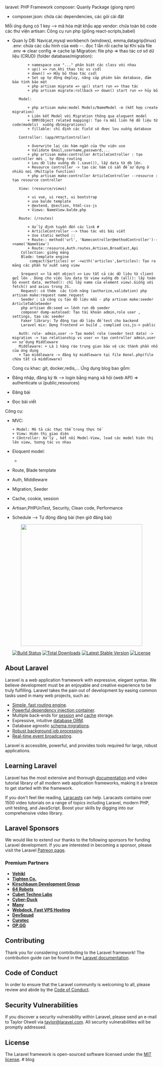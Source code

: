laravel: PHP Framework
composer: Quanly Package (giong npm)

-   composer.json: chứa các dependencies, các gói cài đặt

Mỗi ứng dụng có 1 key --> mã hóa mật khẩu app
vendor: chứa toàn bộ code các thư viện
artisan: Công cụ run php (giống react-scripts,babel)

-   Quan ly DB: Navicat,mysql workbench (windows), emma,datagrip(linux)
    .env: chứa các cấu hình của web --. đọc 1 lần rồi cache lại
    Khi sửa file .env => clear config => cache lại
    Migration: file php => thao tác cơ sở dữ liệu (CRUD) (folder database/migration):

               + namespace use "..." phân biệt các class với nhau
               + up() => run khi thao tác vs csdl
               + down() => HỦy bỏ thao tác csdl
               + Set up tự động deploy, nâng cáp phiên bản database, đảm bảo tính bảo mật
               + php artisan migrate => up() start run => thao tác
               + php artisan migrate:rollback => down() start run => hủy bỏ

           Model:

               + php artisan make:model Models/NameModel -m (kết hợp create migration)
               + Liên kết Model với Migration thông qua eloquent model
               + ORM(Object related mapping): Tạo ra mối liên hệ dữ liệu từ code(models)  xuống db(migrations)
               + fillable: chỉ định các field sẽ được lưu xuống database

           Controller: (app/Http/Controller)

               + Overwrite lại các hàm ngắn của thư viện use
               + Validate Email,username,password,...
               + php artisan make:controller ArticleController : tạo controller mới , tự động routing
               + Lưu dữ liệu xuống db (.save()), lấy data từ db lên.
               + Resource controller -> tạo các hàm có sẵn để sử dụng ở nhiều nơi (Multiple function)
               + php artisan make:controller ArticleController --resource : tạo resource controller

           View: (resource/views)

               + ui vue, ui react, ui bootstrap
               + use balde template
               + @extend, @section, html-css-js
               + Views: NameView.balde.php

           Route: (/routes)

               + Xử lý định tuyến đến các link #
               + ArticleController --> thao tác với bài viết
               + Use static method ::
               + Route:: method('url', 'Namecontroller@methodController')-->name('NameView')
               + Route::resource,Auth.routes,Artisan,BroadCast,Api
            Collection: giống mảng
            Blade: template engine
                compact($articles) or ->with('articles',$articles): Tạo ra mảng các phần tử xuất sang view

            $request => là một object => Lưu tất cả các dữ liệu từ client gửi lên . Dùng cho việc lưu data từ view xuống db (all(): lấy toàn bộ event data, method(): chỉ lấy name của element view).Giống với fetch() and axios trong JS.
            Request: có thêm  các tính năng (authorize,validation) php artisan make:request name_request
            Seeder : Là công cụ tạo dữ liệu mẫu - php artisan make:seeder ArticleTableSeeder
            php artisan db:seed => lệnh run db seeder
            composer dump-autoload: Tạo tài khoản admin,role user , settings, tạo các seeder
            Faker library: Tự động tạo dữ liệu để test cho backend
            Laravel mix: Dựng frontend => build , complied css,js-> public

           Auth: role- admin,user -> Tạo model role (seeder test data) -> migration -> tạo relationship vs user => tạo controller admin,user => sử dụng Middleware
           Middleware: + Là 1 hàng rào trung gian bảo vệ các thành phần nhỏ của ứng dụng
           + Tạo middleware -> đăng ký middleware tại file Kenel.php(file chứa tất cả middleware)

    Cong cu khac: git, docker,redis,...
    Ứng dụng blog bao gồm:

-   Đăng nhập, đăng ký tk --> login bằng mạng xã hội (web API) => authenticate ui (public,resources)

-   Đăng bài
-   Đọc bài viết

Công cụ:

-   MVC:

        + Model: Mô tả các thực thể trong thực tế
        + View: Hiện thị giao diện
        + COntroller: Xử lý , kết nối Model-View, load các model hiện thị lên view, tương tác vs nhau

-   Eloquent model:

    -

-   Route, Blade template
-   Auth, Middleware
-   Migration, Seeder
-   Cache, cookie, session
-   Artisan,PHPUnTest, Security, Clean code, Performance
-   Schedule --> Tự động đăng bài (hẹn giờ đăng bài)

<p align="center"><a href="https://laravel.com" target="_blank"><img src="https://raw.githubusercontent.com/laravel/art/master/logo-lockup/5%20SVG/2%20CMYK/1%20Full%20Color/laravel-logolockup-cmyk-red.svg" width="400"></a></p>

<p align="center">
<a href="https://travis-ci.org/laravel/framework"><img src="https://travis-ci.org/laravel/framework.svg" alt="Build Status"></a>
<a href="https://packagist.org/packages/laravel/framework"><img src="https://img.shields.io/packagist/dt/laravel/framework" alt="Total Downloads"></a>
<a href="https://packagist.org/packages/laravel/framework"><img src="https://img.shields.io/packagist/v/laravel/framework" alt="Latest Stable Version"></a>
<a href="https://packagist.org/packages/laravel/framework"><img src="https://img.shields.io/packagist/l/laravel/framework" alt="License"></a>
</p>

## About Laravel

Laravel is a web application framework with expressive, elegant syntax. We believe development must be an enjoyable and creative experience to be truly fulfilling. Laravel takes the pain out of development by easing common tasks used in many web projects, such as:

-   [Simple, fast routing engine](https://laravel.com/docs/routing).
-   [Powerful dependency injection container](https://laravel.com/docs/container).
-   Multiple back-ends for [session](https://laravel.com/docs/session) and [cache](https://laravel.com/docs/cache) storage.
-   Expressive, intuitive [database ORM](https://laravel.com/docs/eloquent).
-   Database agnostic [schema migrations](https://laravel.com/docs/migrations).
-   [Robust background job processing](https://laravel.com/docs/queues).
-   [Real-time event broadcasting](https://laravel.com/docs/broadcasting).

Laravel is accessible, powerful, and provides tools required for large, robust applications.

## Learning Laravel

Laravel has the most extensive and thorough [documentation](https://laravel.com/docs) and video tutorial library of all modern web application frameworks, making it a breeze to get started with the framework.

If you don't feel like reading, [Laracasts](https://laracasts.com) can help. Laracasts contains over 1500 video tutorials on a range of topics including Laravel, modern PHP, unit testing, and JavaScript. Boost your skills by digging into our comprehensive video library.

## Laravel Sponsors

We would like to extend our thanks to the following sponsors for funding Laravel development. If you are interested in becoming a sponsor, please visit the Laravel [Patreon page](https://patreon.com/taylorotwell).

### Premium Partners

-   **[Vehikl](https://vehikl.com/)**
-   **[Tighten Co.](https://tighten.co)**
-   **[Kirschbaum Development Group](https://kirschbaumdevelopment.com)**
-   **[64 Robots](https://64robots.com)**
-   **[Cubet Techno Labs](https://cubettech.com)**
-   **[Cyber-Duck](https://cyber-duck.co.uk)**
-   **[Many](https://www.many.co.uk)**
-   **[Webdock, Fast VPS Hosting](https://www.webdock.io/en)**
-   **[DevSquad](https://devsquad.com)**
-   **[Curotec](https://www.curotec.com/services/technologies/laravel/)**
-   **[OP.GG](https://op.gg)**

## Contributing

Thank you for considering contributing to the Laravel framework! The contribution guide can be found in the [Laravel documentation](https://laravel.com/docs/contributions).

## Code of Conduct

In order to ensure that the Laravel community is welcoming to all, please review and abide by the [Code of Conduct](https://laravel.com/docs/contributions#code-of-conduct).

## Security Vulnerabilities

If you discover a security vulnerability within Laravel, please send an e-mail to Taylor Otwell via [taylor@laravel.com](mailto:taylor@laravel.com). All security vulnerabilities will be promptly addressed.

## License

The Laravel framework is open-sourced software licensed under the [MIT license](https://opensource.org/licenses/MIT).
#   b l o g  
 